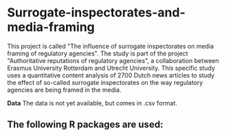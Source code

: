 # Surrogate-inspectorates-and-media-framing
This project is called "The influence of surrogate inspectorates on media framing of regulatory agencies". The study is part of the project "Authoritative reputations of regulatory agencies", a collaboration between Erasmus University Rotterdam and Utrecht University. This specific study uses a quantitative content analysis of 2700 Dutch news articles to study the effect of so-called surrogate inspectorates on the way regulatory agencies are being framed in the media.

**Data**
The data is not yet available, but comes in .csv format.

The following R packages are used:
- 
